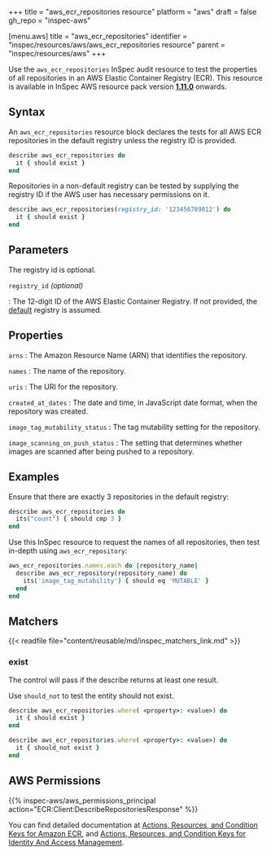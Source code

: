 +++
title = "aws_ecr_repositories resource"
platform = "aws"
draft = false
gh_repo = "inspec-aws"

[menu.aws]
title = "aws_ecr_repositories"
identifier = "inspec/resources/aws/aws_ecr_repositories resource"
parent = "inspec/resources/aws"
+++

Use the `aws_ecr_repositories` InSpec audit resource to test the properties of all repositories in an AWS Elastic Container Registry (ECR).
This resource is available in InSpec AWS resource pack version **[1.11.0](https://github.com/inspec/inspec-aws/releases/tag/v1.11.0)** onwards.

## Syntax

An `aws_ecr_repositories` resource block declares the tests for all AWS ECR repositories in the default registry unless the registry ID is provided.

```ruby
describe aws_ecr_repositories do
  it { should exist }
end
```

Repositories in a non-default registry can be tested by supplying the registry ID if the AWS user has necessary permissions on it.  

```ruby
describe aws_ecr_repositories(registry_id: '123456789012') do
  it { should exist }
end
```

## Parameters

The registry id is optional.

`registry_id` _(optional)_

: The 12-digit ID of the AWS Elastic Container Registry. If not provided, the [default](https://docs.aws.amazon.com/AmazonECR/latest/APIReference/API_DescribeRepositories.html) registry is assumed.  

## Properties

`arns`
: The Amazon Resource Name (ARN) that identifies the repository.

`names`
: The name of the repository.

`uris`
: The URI for the repository.

`created_at_dates`
: The date and time, in JavaScript date format, when the repository was created.

`image_tag_mutability_status`
: The tag mutability setting for the repository.

`image_scanning_on_push_status`
: The setting that determines whether images are scanned after being pushed to a repository.

## Examples

Ensure that there are exactly 3 repositories in the default registry:

```ruby
describe aws_ecr_repositories do
  its("count") { should cmp 3 }
end
```

Use this InSpec resource to request the names of all repositories, then test in-depth using `aws_ecr_repository`:

```ruby
aws_ecr_repositories.names.each do |repository_name|
  describe aws_ecr_repository(repository_name) do
    its('image_tag_mutability') { should eq 'MUTABLE' }
  end
end
```

## Matchers

{{< readfile file="content/reusable/md/inspec_matchers_link.md" >}}

### exist

The control will pass if the describe returns at least one result.

Use `should_not` to test the entity should not exist.

```ruby
describe aws_ecr_repositories.where( <property>: <value>) do
  it { should exist }
end
```

```ruby
describe aws_ecr_repositories.where( <property>: <value>) do
  it { should_not exist }
end
```

## AWS Permissions

{{% inspec-aws/aws_permissions_principal action="ECR:Client:DescribeRepositoriesResponse" %}}

You can find detailed documentation at [Actions, Resources, and Condition Keys for Amazon ECR](https://docs.aws.amazon.com/AmazonECR/latest/APIReference/API_Operations.html), and [Actions, Resources, and Condition Keys for Identity And Access Management](https://docs.aws.amazon.com/IAM/latest/UserGuide/list_identityandaccessmanagement.html).
